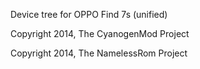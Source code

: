 Device tree for OPPO Find 7s (unified)

Copyright 2014, The CyanogenMod Project

Copyright 2014, The NamelessRom Project


